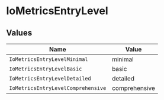 # IoMetricsEntryLevel


## Values

| Name                               | Value                              |
| ---------------------------------- | ---------------------------------- |
| `IoMetricsEntryLevelMinimal`       | minimal                            |
| `IoMetricsEntryLevelBasic`         | basic                              |
| `IoMetricsEntryLevelDetailed`      | detailed                           |
| `IoMetricsEntryLevelComprehensive` | comprehensive                      |